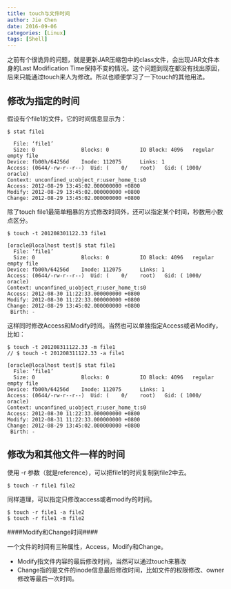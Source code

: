 ```yaml
---
title: touch与文件时间
author: Jie Chen
date: 2016-09-06
categories: [Linux]
tags: [Shell]
---
```


之前有个很诡异的问题，就是更新JAR压缩包中的class文件，会出现JAR文件本身的Last Modification Time保持不变的情况。这个问题到现在都没有找出原因，后来只能通过touch来人为修改。所以也顺便学习了一下touch的其他用法。

## 修改为指定的时间

假设有个file1的文件，它的时间信息显示为：

~~~
$ stat file1
~~~
~~~
  File: ‘file1’
  Size: 0               Blocks: 0          IO Block: 4096   regular empty file
Device: fb00h/64256d    Inode: 112075      Links: 1
Access: (0644/-rw-r--r--)  Uid: (    0/    root)   Gid: ( 1000/  oracle)
Context: unconfined_u:object_r:user_home_t:s0
Access: 2012-08-29 13:45:02.000000000 +0800
Modify: 2012-08-29 13:45:02.000000000 +0800
Change: 2012-08-29 13:45:02.000000000 +0800
~~~

除了touch file1最简单粗暴的方式修改时间外，还可以指定某个时间，秒数用小数点区分。

~~~
$ touch -t 201208301122.33 file1
~~~
~~~
[oracle@localhost test]$ stat file1
  File: ‘file1’
  Size: 0               Blocks: 0          IO Block: 4096   regular empty file
Device: fb00h/64256d    Inode: 112075      Links: 1
Access: (0644/-rw-r--r--)  Uid: (    0/    root)   Gid: ( 1000/  oracle)
Context: unconfined_u:object_r:user_home_t:s0
Access: 2012-08-30 11:22:33.000000000 +0800
Modify: 2012-08-30 11:22:33.000000000 +0800
Change: 2012-08-29 13:45:02.000000000 +0800
 Birth: -
~~~

这样同时修改Access和Modify时间。当然也可以单独指定Access或者Modify，比如：

~~~
$ touch -t 201208311122.33 -m file1
// $ touch -t 201208311122.33 -a file1
~~~
~~~
[oracle@localhost test]$ stat file1
  File: ‘file1’
  Size: 0               Blocks: 0          IO Block: 4096   regular empty file
Device: fb00h/64256d    Inode: 112075      Links: 1
Access: (0644/-rw-r--r--)  Uid: (    0/    root)   Gid: ( 1000/  oracle)
Context: unconfined_u:object_r:user_home_t:s0
Access: 2012-08-30 11:22:33.000000000 +0800
Modify: 2012-08-31 11:22:33.000000000 +0800
Change: 2012-08-29 13:45:02.000000000 +0800
 Birth: -
~~~

## 修改为和其他文件一样的时间

使用 -r 参数（就是reference），可以把file1的时间复制到file2中去。

~~~
$ touch -r file1 file2
~~~

同样道理，可以指定只修改access或者modify的时间。

~~~ 
$ touch -r file1 -a file2  
$ touch -r file1 -m file2
~~~

####Modify和Change时间####

一个文件的时间有三种属性，Access，Modify和Change。

* Modify指文件内容的最后修改时间，当然可以通过touch来篡改
* Change指的是文件的inode信息最后修改时间，比如文件的权限修改、owner修改等最后一次时间。